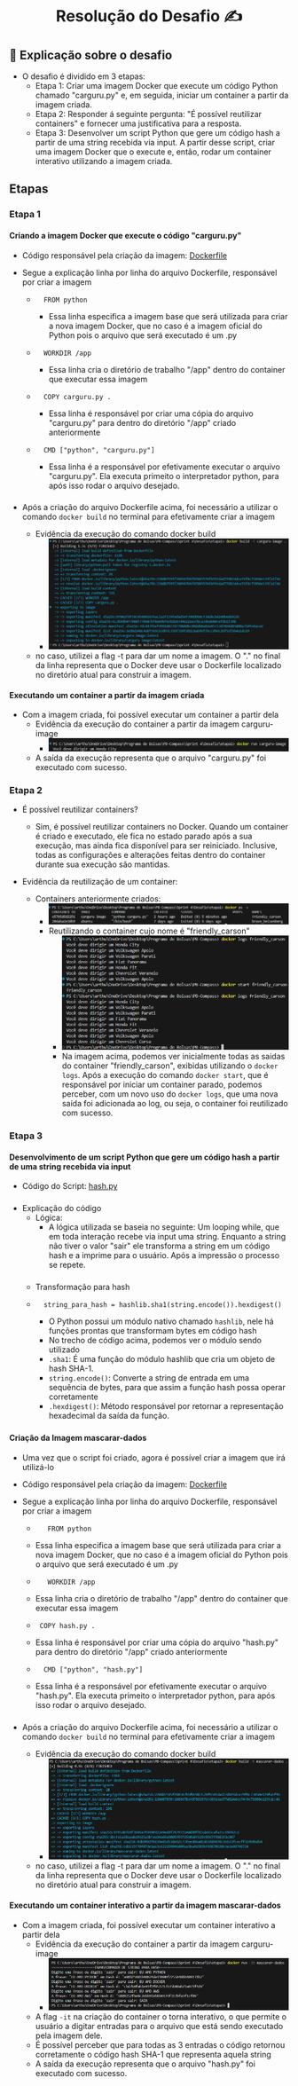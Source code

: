 <h1 align="center">Resolução do Desafio ✍️</h1>

## 📝 Explicação sobre o desafio

- O desafio é dividido em 3 etapas:
    - Etapa 1: Criar uma imagem Docker que execute um código Python chamado "carguru.py" e, em seguida, iniciar um container a partir da imagem criada.
    - Etapa 2: Responder á seguinte pergunta: "É possível reutilizar containers" e fornecer uma justificativa para a resposta.
    - Etapa 3: Desenvolver um script Python que gere um código hash a partir de uma string recebida via input. A partir desse script, criar uma imagem Docker que o execute e, então, rodar um container interativo utilizando a imagem criada.

 ###

## Etapas


### Etapa 1

 #### Criando a imagem Docker que execute o código "carguru.py"
 - Código responsável pela criação da imagem: [Dockerfile](./etapa1/Dockerfile)
 
 - Segue a explicação linha por linha do arquivo Dockerfile, responsável por criar a imagem
    - ```` 
        FROM python
        ````
        - Essa linha especifica a imagem base que será utilizada para criar a nova imagem Docker, que no caso é a imagem oficial do Python pois o arquivo que será executado é um .py
    
    - ```` 
        WORKDIR /app 
        ````
        - Essa linha cria o diretório de trabalho "/app" dentro do container que executar essa imagem

    - ```` 
        COPY carguru.py .
        ````
        - Essa linha é responsável por criar uma cópia do arquivo "carguru.py" para dentro do diretório "/app" criado anteriormente

    - ```` 
        CMD ["python", "carguru.py"]
        ````
        - Essa linha é a responsável por efetivamente executar o arquivo "carguru.py". Ela executa  primeito o interpretador python, para após isso rodar o arquivo desejado.

###
- Após a criação do arquivo Dockerfile acima, foi necessário a utilizar o comando ``docker build`` no terminal para efetivamente criar a imagem

    - Evidência da execução do comando docker build
        - ![Imagem da execução do comando docker build](../Evidencias/ExecucaoBuild.png)
    - no caso, utilizei a flag -t para dar um nome a imagem. O "." no final da linha representa que o Docker deve usar o Dockerfile localizado no diretório atual para construir a imagem.

 #### Executando um container a partir da imagem criada

- Com a imagem criada, foi possível executar um container a partir dela
    - Evidência da execução do container a partir da imagem carguru-image
        - ![Imagem da execução do container a partir da imagem carguru-image](../Evidencias/ExecutandoContainerCarguru.png)
    - A saída da execução representa que o arquivo "carguru.py" foi executado com sucesso.


### Etapa 2

- É possível reutilizar containers?
    - Sim, é possível reutilizar containers no Docker. Quando um container é criado e executado, ele fica no estado parado após a sua execução, mas ainda fica disponível para ser reiniciado. Inclusive, todas as configurações e alterações feitas dentro do container durante sua execução são mantidas.

- Evidência da reutilização de um container:
    - Containers anteriormente criados:
        - ![Imagem containers anteriormente criados](../Evidencias/ContainersCriados.png)
        - Reutilizando o container cujo nome é "friendly_carson"
            - ![Imagem de Reinicialização do container](../Evidencias/ReiniciandoContainer.png)
            - Na imagem acima, podemos ver inicialmente todas as saidas do container "friendly_carson", exibidas utilizando o ``docker logs``. Após a execução do comando ``docker start``, que é responsável por iniciar um container parado, podemos perceber, com um novo uso do ``docker logs``, que uma nova saída foi adicionada ao log, ou seja, o container foi reutilizado com sucesso.


### Etapa 3

#### Desenvolvimento de um script Python que gere um código hash a partir de uma string recebida via input

- Código do Script: [hash.py](../Desafio/etapa3/hash.py)
###
- Explicação do código
    - Lógica:
        - A lógica utilizada se baseia no seguinte: Um looping while, que em toda interação recebe via input uma string. Enquanto a string não tiver o valor "sair" ele transforma a string em um código hash e a imprime para o usuário. Após a impressão o processo se repete.
        ###
    - Transformação para hash    
    - ````
        string_para_hash = hashlib.sha1(string.encode()).hexdigest()
        ````
        - O Python possui um módulo nativo chamado ``hashlib``, nele há funções prontas que transformam bytes em código hash
        - No trecho de código acima, podemos ver o módulo sendo utilizado
        - ``.sha1``: É uma função do módulo hashlib que cria um objeto de hash SHA-1.
        - `` string.encode() ``: Converte a string de entrada em uma sequência de bytes, para que assim a função hash possa operar corretamente
        - ``.hexdigest()``: Método responsável por retornar a representação hexadecimal da saída da função.
###

#### Criação da Imagem mascarar-dados

- Uma vez que o script foi criado, agora é possível criar a imagem que irá utilizá-lo

- Código responsável pela criação da imagem: [Dockerfile](./etapa3/Dockerfile)
 
- Segue a explicação linha por linha do arquivo Dockerfile, responsável por criar a imagem
    - ```` 
         FROM python
        ````
     - Essa linha especifica a imagem base que será utilizada para criar a nova imagem Docker, que no caso é a imagem oficial do Python pois o arquivo que será executado é um .py
    
    - ```` 
         WORKDIR /app 
        ````
    - Essa linha cria o diretório de trabalho "/app" dentro do container que executar essa imagem

     - ```` 
        COPY hash.py .
         ````
    - Essa linha é responsável por criar uma cópia do arquivo "hash.py" para dentro do diretório "/app" criado anteriormente

    - ```` 
        CMD ["python", "hash.py"]
        ````
    - Essa linha é a responsável por efetivamente executar o arquivo "hash.py". Ela executa  primeito o interpretador python, para após isso rodar o arquivo desejado.

###

- Após a criação do arquivo Dockerfile acima, foi necessário a utilizar o comando ``docker build`` no terminal para efetivamente criar a imagem

    - Evidência da execução do comando docker build
        - ![Imagem da execução do comando docker build](../Evidencias/ImagemMascararDados.png)
    - no caso, utilizei a flag -t para dar um nome a imagem. O "." no final da linha representa que o Docker deve usar o Dockerfile localizado no diretório atual para construir a imagem.

 #### Executando um container interativo a partir da imagem mascarar-dados

- Com a imagem criada, foi possível executar um container interativo a partir dela
    - Evidência da execução do container a partir da imagem carguru-image
        - ![Imagem da execução do container a partir da imagem carguru-image](../Evidencias/CriandoContainerPalavras.png)
    - A flag ``-it`` na criação do container o torna interativo, o que permite o usuário a digitar entradas para o arquivo que está sendo executado pela imagem dele.
    - É possível perceber que para todas as 3 entradas o código retornou corretamente o código hash SHA-1 que representa aquela string
    - A saída da execução representa que o arquivo "hash.py" foi executado com sucesso.